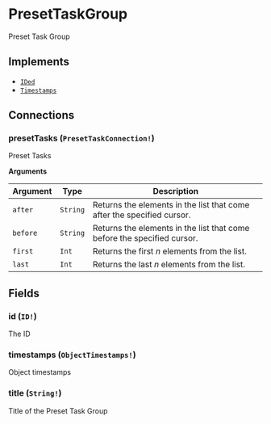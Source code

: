 # PresetTaskGroup

Preset Task Group

## Implements

- [`IDed`](../interface/ided.md)
- [`Timestamps`](../interface/timestamps.md)

## Connections

### presetTasks (`PresetTaskConnection!`)
Preset Tasks

**Arguments**

| Argument | Type | Description |
| --- | --- | --- |
| `after` | `String` | Returns the elements in the list that come after the specified cursor. |
| `before` | `String` | Returns the elements in the list that come before the specified cursor. |
| `first` | `Int` | Returns the first _n_ elements from the list. |
| `last` | `Int` | Returns the last _n_ elements from the list. |

## Fields

### id (`ID!`)
The ID

### timestamps (`ObjectTimestamps!`)
Object timestamps

### title (`String!`)
Title of the Preset Task Group
